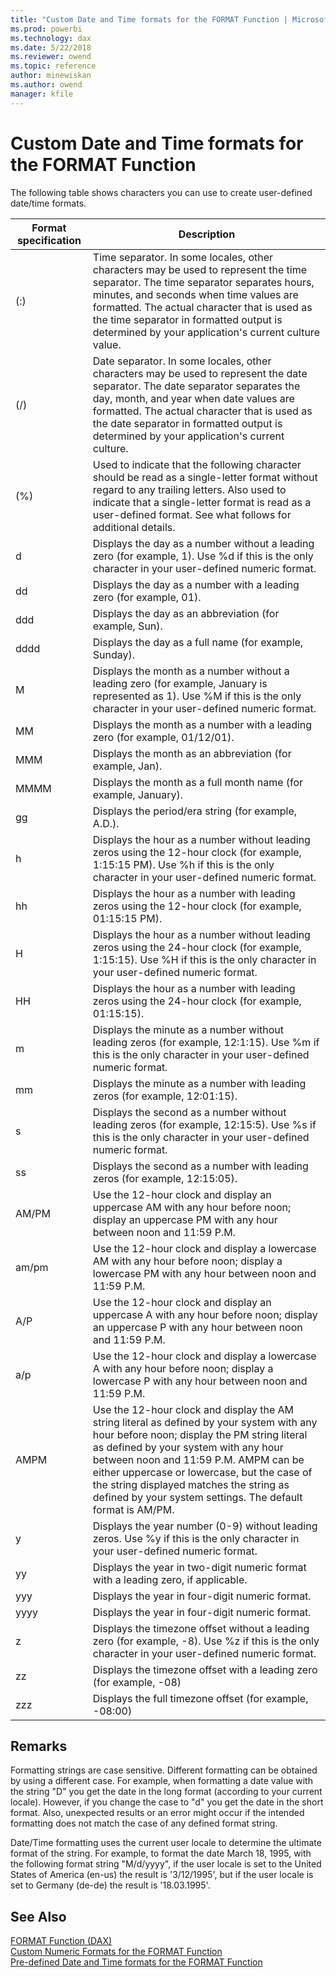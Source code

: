 ```yaml
---
title: "Custom Date and Time formats for the FORMAT Function | Microsoft Docs"
ms.prod: powerbi 
ms.technology: dax
ms.date: 5/22/2018
ms.reviewer: owend
ms.topic: reference
author: minewiskan
ms.author: owend
manager: kfile
---
```

# Custom Date and Time formats for the FORMAT Function
The following table shows characters you can use to create user-defined date/time formats.  
  
|Format specification|Description|  
|------------------------|---------------|  
|(:)|Time separator. In some locales, other characters may be used to represent the time separator. The time separator separates hours, minutes, and seconds when time values are formatted. The actual character that is used as the time separator in formatted output is determined by your application's current culture value.|  
|(/)|Date separator. In some locales, other characters may be used to represent the date separator. The date separator separates the day, month, and year when date values are formatted. The actual character that is used as the date separator in formatted output is determined by your application's current culture.|  
|(%)|Used to indicate that the following character should be read as a single-letter format without regard to any trailing letters. Also used to indicate that a single-letter format is read as a user-defined format. See what follows for additional details.|  
|d|Displays the day as a number without a leading zero (for example, 1). Use %d if this is the only character in your user-defined numeric format.|  
|dd|Displays the day as a number with a leading zero (for example, 01).|  
|ddd|Displays the day as an abbreviation (for example, Sun).|  
|dddd|Displays the day as a full name (for example, Sunday).|  
|M|Displays the month as a number without a leading zero (for example, January is represented as 1). Use %M if this is the only character in your user-defined numeric format.|  
|MM|Displays the month as a number with a leading zero (for example, 01/12/01).|  
|MMM|Displays the month as an abbreviation (for example, Jan).|  
|MMMM|Displays the month as a full month name (for example, January).|  
|gg|Displays the period/era string (for example, A.D.).|  
|h|Displays the hour as a number without leading zeros using the 12-hour clock (for example, 1:15:15 PM). Use %h if this is the only character in your user-defined numeric format.|  
|hh|Displays the hour as a number with leading zeros using the 12-hour clock (for example, 01:15:15 PM).|  
|H|Displays the hour as a number without leading zeros using the 24-hour clock (for example, 1:15:15). Use %H if this is the only character in your user-defined numeric format.|  
|HH|Displays the hour as a number with leading zeros using the 24-hour clock (for example, 01:15:15).|  
|m|Displays the minute as a number without leading zeros (for example, 12:1:15). Use %m if this is the only character in your user-defined numeric format.|  
|mm|Displays the minute as a number with leading zeros (for example, 12:01:15).|  
|s|Displays the second as a number without leading zeros (for example, 12:15:5). Use %s if this is the only character in your user-defined numeric format.|  
|ss|Displays the second as a number with leading zeros (for example, 12:15:05).|  
|AM/PM|Use the 12-hour clock and display an uppercase AM with any hour before noon; display an uppercase PM with any hour between noon and 11:59 P.M.|  
|am/pm|Use the 12-hour clock and display a lowercase AM with any hour before noon; display a lowercase PM with any hour between noon and 11:59 P.M.|
|A/P|	Use the 12-hour clock and display an uppercase A with any hour before noon; display an uppercase P with any hour between noon and 11:59 P.M.|
|a/p|Use the 12-hour clock and display a lowercase A with any hour before noon; display a lowercase P with any hour between noon and 11:59 P.M.|
|AMPM|Use the 12-hour clock and display the AM string literal as defined by your system with any hour before noon; display the PM string literal as defined by your system with any hour between noon and 11:59 P.M. AMPM can be either uppercase or lowercase, but the case of the string displayed matches the string as defined by your system settings. The default format is AM/PM.|  
|y|Displays the year number (0-9) without leading zeros. Use %y if this is the only character in your user-defined numeric format.|  
|yy|Displays the year in two-digit numeric format with a leading zero, if applicable.|  
|yyy|Displays the year in four-digit numeric format.|  
|yyyy|Displays the year in four-digit numeric format.|  
|z|Displays the timezone offset without a leading zero (for example, -8). Use %z if this is the only character in your user-defined numeric format.|  
|zz|Displays the timezone offset with a leading zero (for example, -08)|  
|zzz|Displays the full timezone offset (for example, -08:00)|  
  
## Remarks  
Formatting strings are case sensitive. Different formatting can be obtained by using a different case. For example, when formatting a date value with the string "D" you get the date in the long format (according to your current locale). However, if you change the case to "d" you get the date in the short format. Also, unexpected results or an error might occur if the intended formatting does not match the case of any defined format string.  
  
Date/Time formatting uses the current user locale to determine the ultimate format of the string. For example, to format the date March 18, 1995, with the following format string "M/d/yyyy", if the user locale is set to the United States of America (en-us) the result is '3/12/1995', but if the user locale is set to Germany (de-de) the result is '18.03.1995'.  
  
## See Also  
[FORMAT Function &#40;DAX&#41;](format-function-dax.md)  
[Custom Numeric Formats for the FORMAT Function](custom-numeric-formats-for-the-format-function.md)  
[Pre-defined Date and Time formats for the FORMAT Function](pre-defined-date-and-time-formats-for-the-format-function.md)  
  
